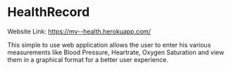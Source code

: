 # HealthRecord
Website Link: https://my--health.herokuapp.com/

This simple to use web application allows the user to enter his various measurements like Blood Pressure, Heartrate, Oxygen Saturation and view them in a graphical format for a better user experience.
